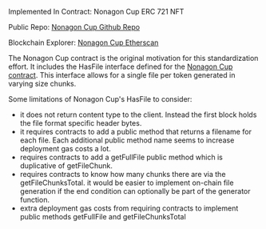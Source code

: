 
Implemented In Contract: Nonagon Cup ERC 721 NFT

Public Repo: [Nonagon Cup Github Repo](https://github.com/ivyroot/nonagon-cup)

Blockchain Explorer: [Nonagon Cup Etherscan](https://etherscan.io/address/0xa3a73cd8adf2a75c44185d1588d7d2d9f3f07544#code)


The Nonagon Cup contract is the original motivation for this standardization effort. It includes the HasFile interface defined for the [Nonagon Cup contract](https://github.com/ivyroot/nonagon-cup). This interface allows for a single file per token generated in varying size chunks. 


Some limitations of Nonagon Cup's HasFile to consider:

- it does not return content type to the client. Instead the first block holds the file format specific header bytes.
- it requires contracts to add a public method that returns a filename for each file. Each additional public method name seems to increase deployment gas costs a lot. 
- requires contracts to add a getFullFile public method which is duplicative of getFileChunk.
- requires contracts to know how many chunks there are via the getFileChunksTotal. it would be easier to implement on-chain file generation if the end condition can optionally be part of the generator function.
- extra deployment gas costs from requiring contracts to implement public methods getFullFile and getFileChunksTotal

